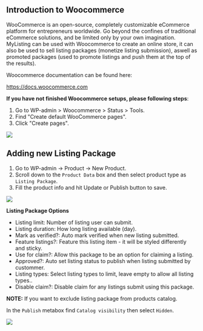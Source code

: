 ## Introduction to Woocommerce

WooCommerce is an open-source, completely customizable eCommerce platform for entrepreneurs worldwide. Go beyond the confines of traditional eCommerce solutions, and be limited only by your own imagination.
MyListing can be used with Woocommerce to create an online store, it can also be used to sell listing packages (monetize listing submission), aswell as promoted packages (used to promote listings and push them at the top of the results).

Woocommerce documentation can be found here:

https://docs.woocommerce.com

**If you have not finished Woocommerce setups, please following steps**:

1. Go to WP-admin > Woocommerce > Status > Tools.
1. Find "Create default WooCommerce pages".
1. Click "Create pages".

![](../images/wc-pages.png)

## Adding new Listing Package

1. Go to WP-admin -> Product -> New Product.
2. Scroll down to the `Product Data` box and then select product type as `Listing Package`.
3. Fill the product info and hit Update or Publish button to save.
  
![](../images/wc-new-package.png)

**Listing Package Options**
- Listing limit: Number of listing user can submit.
- Listing duration: How long listing available (day).
- Mark as verified?: Auto mark verified when new listing submitted.
- Feature listings?: Feature this listing item - it will be styled differently and sticky.
- Use for claim?: Allow this package to be an option for claiming a listing.
- Approved?: Auto set listing status to publish when listing submitted by custommer.
- Listing types: Select listing types to limit, leave empty to allow all listing types..
- Disable claim?: Disable claim for any listings submit using this package.

**NOTE:** If you want to exclude listing package from products catalog.

In the `Publish` metabox find `Catalog visibility` then select `Hidden`.

![](../images/wc-hidden-package.png)


